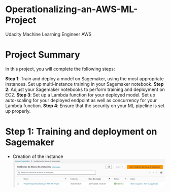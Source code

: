 # Operationalizing-an-AWS-ML-Project
Udacity Machine Learning Engineer AWS

# Project Summary
In this project, you will complete the following steps:

**Step 1**: Train and deploy a model on Sagemaker, using the most appropriate instances. Set up multi-instance training in your Sagemaker notebook.
**Step 2**: Adjust your Sagemaker notebooks to perform training and deployment on EC2.
**Step 3**: Set up a Lambda function for your deployed model. Set up auto-scaling for your deployed endpoint as well as concurrency for your Lambda function.
**Step 4**: Ensure that the security on your ML pipeline is set up properly.

# Step 1: Training and deployment on Sagemaker
- Creation of the instance
![Alt text](/images/instance.jpg "Creation of instance")



